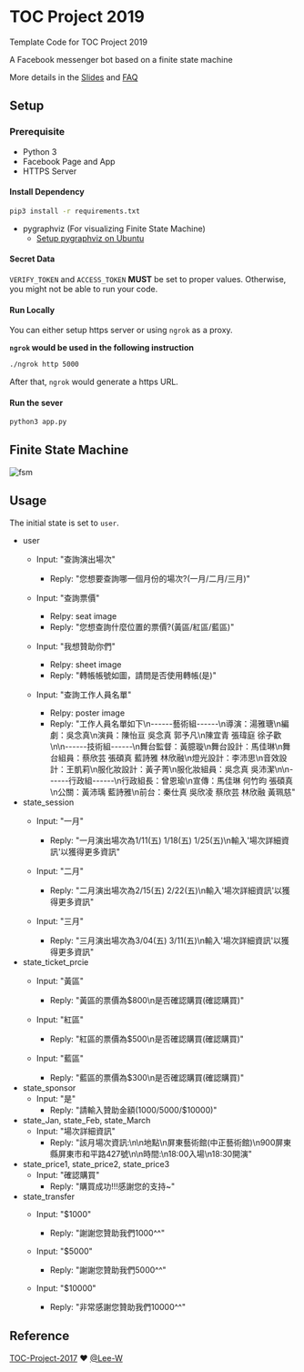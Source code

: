 # TOC Project 2019

Template Code for TOC Project 2019

A Facebook messenger bot based on a finite state machine

More details in the [Slides](https://hackmd.io/p/SkpBR-Yam#/) and [FAQ](https://hackmd.io/s/B1Xw7E8kN)

## Setup

### Prerequisite
* Python 3
* Facebook Page and App
* HTTPS Server

#### Install Dependency
```sh
pip3 install -r requirements.txt
```

* pygraphviz (For visualizing Finite State Machine)
    * [Setup pygraphviz on Ubuntu](http://www.jianshu.com/p/a3da7ecc5303)

#### Secret Data

`VERIFY_TOKEN` and `ACCESS_TOKEN` **MUST** be set to proper values.
Otherwise, you might not be able to run your code.

#### Run Locally
You can either setup https server or using `ngrok` as a proxy.

**`ngrok` would be used in the following instruction**

```sh
./ngrok http 5000
```

After that, `ngrok` would generate a https URL.

#### Run the sever

```sh
python3 app.py
```

## Finite State Machine
![fsm](./img/show-fsm.png)

## Usage
The initial state is set to `user`.

* user
	* Input: "查詢演出場次"
		* Reply: "您想要查詢哪一個月份的場次?(一月/二月/三月)"

	* Input: "查詢票價"
		* Relpy: seat image
		* Reply: "您想查詢什麼位置的票價?(黃區/紅區/藍區)"

	* Input: "我想贊助你們"
		* Relpy: sheet image
		* Reply: "轉帳帳號如圖，請問是否使用轉帳(是)"

	* Input: "查詢工作人員名單"
		* Relpy: poster image
		* Reply: "工作人員名單如下\n------藝術組------\n導演：湯雅瑭\n編劇：吳念真\n演員：陳怡亘 吳念真 郭予凡\n陳宜青 張瑋庭 徐子歡\n\n------技術組------\n舞台監督：黃臆璇\n舞台設計：馬佳琳\n舞台組員：蔡欣芸 張碩真 藍詩雅 林欣融\n燈光設計：李沛思\n音效設計：王凱莉\n服化妝設計：黃子菁\n服化妝組員：吳念真 吳沛潔\n\n------行政組------\n行政組長：曾恩瑜\n宣傳：馬佳琳 何竹昀 張碩真\n公關：黃沛瑀 藍詩雅\n前台：秦仕真 吳欣凌 蔡欣芸 林欣融 黃珮慈"
* state_session
	* Input: "一月"
		* Reply: "一月演出場次為1/11(五) 1/18(五) 1/25(五)\n輸入'場次詳細資訊'以獲得更多資訊"

	* Input: "二月"
		* Reply: "二月演出場次為2/15(五) 2/22(五)\n輸入'場次詳細資訊'以獲得更多資訊"

	* Input: "三月"
		* Reply: "三月演出場次為3/04(五) 3/11(五)\n輸入'場次詳細資訊'以獲得更多資訊"
* state_ticket_prcie
	* Input: "黃區"
		* Reply: "黃區的票價為$800\n是否確認購買(確認購買)"

	* Input: "紅區"
		* Reply: "紅區的票價為$500\n是否確認購買(確認購買)"

	* Input: "藍區"
		* Reply: "藍區的票價為$300\n是否確認購買(確認購買)"
* state_sponsor
	* Input: "是"
		* Reply: "請輸入贊助金額($1000/$5000/$10000)"
* state_Jan, state_Feb, state_March
	* Input: "場次詳細資訊"
		* Reply: "該月場次資訊:\n\n地點\n屏東藝術館(中正藝術館)\n900屏東縣屏東市和平路427號\n\n時間:\n18:00入場\n18:30開演"
* state_price1, state_price2, state_price3
	* Input: "確認購買"
		* Reply: "購買成功!!!感謝您的支持~"
* state_transfer
	* Input: "$1000"
		* Reply: "謝謝您贊助我們1000^^"

	* Input: "$5000"
		* Reply: "謝謝您贊助我們5000^^"

	* Input: "$10000"
		* Reply: "非常感謝您贊助我們10000^^"




## Reference
[TOC-Project-2017](https://github.com/Lee-W/TOC-Project-2017) ❤️ [@Lee-W](https://github.com/Lee-W)

